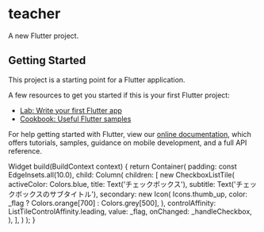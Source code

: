 # teacher

A new Flutter project.

## Getting Started

This project is a starting point for a Flutter application.

A few resources to get you started if this is your first Flutter project:

- [Lab: Write your first Flutter app](https://flutter.dev/docs/get-started/codelab)
- [Cookbook: Useful Flutter samples](https://flutter.dev/docs/cookbook)

For help getting started with Flutter, view our
[online documentation](https://flutter.dev/docs), which offers tutorials,
samples, guidance on mobile development, and a full API reference.


  Widget build(BuildContext context) {
    return Container(
      padding: const EdgeInsets.all(10.0),
      child: Column(
        children: <Widget>[
          new CheckboxListTile(
            activeColor: Colors.blue,
            title: Text('チェックボックス'),
            subtitle: Text('チェックボックスのサブタイトル'),
            secondary: new Icon(
              Icons.thumb_up,
              color: _flag ? Colors.orange[700] : Colors.grey[500],
            ),
            controlAffinity: ListTileControlAffinity.leading,
            value: _flag,
            onChanged: _handleCheckbox,
          ),
        ],
      )
    );
  }